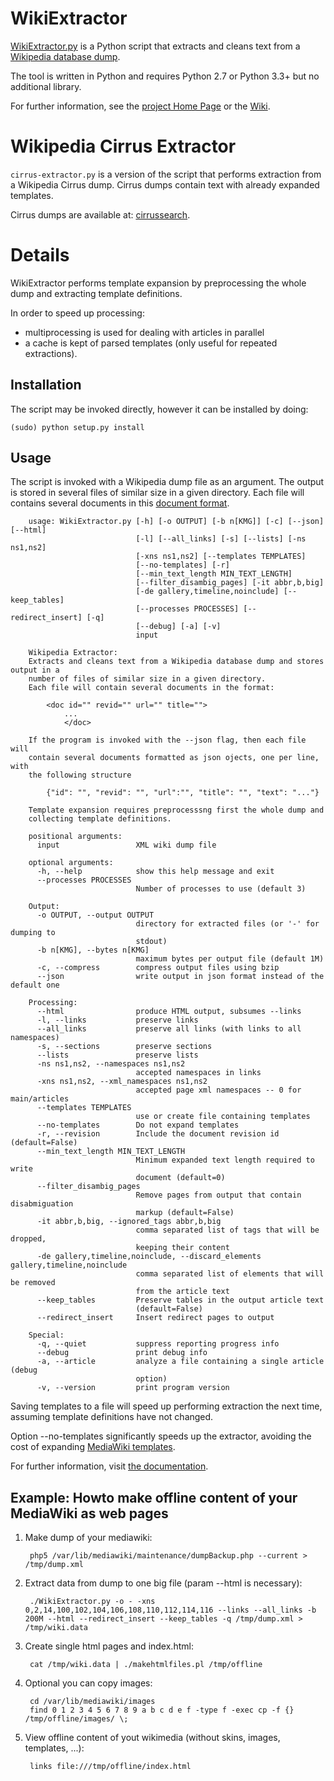 # WikiExtractor
[WikiExtractor.py](http://medialab.di.unipi.it/wiki/Wikipedia_Extractor) is a Python script that extracts and cleans text from a [Wikipedia database dump](http://download.wikimedia.org/).

The tool is written in Python and requires Python 2.7 or Python 3.3+ but no additional library.

For further information, see the [project Home Page](http://medialab.di.unipi.it/wiki/Wikipedia_Extractor) or the [Wiki](https://github.com/attardi/wikiextractor/wiki).

# Wikipedia Cirrus Extractor

`cirrus-extractor.py` is a version of the script that performs extraction from a Wikipedia Cirrus dump.
Cirrus dumps contain text with already expanded templates.

Cirrus dumps are available at:
[cirrussearch](http://dumps.wikimedia.org/other/cirrussearch/).

# Details

WikiExtractor performs template expansion by preprocessing the whole dump and extracting template definitions.

In order to speed up processing:

- multiprocessing is used for dealing with articles in parallel
- a cache is kept of parsed templates (only useful for repeated extractions).

## Installation

The script may be invoked directly, however it can be installed by doing:

    (sudo) python setup.py install

## Usage
The script is invoked with a Wikipedia dump file as an argument.
The output is stored in several files of similar size in a given directory.
Each file will contains several documents in this [document format](http://medialab.di.unipi.it/wiki/Document_Format).

        usage: WikiExtractor.py [-h] [-o OUTPUT] [-b n[KMG]] [-c] [--json] [--html]
                                [-l] [--all_links] [-s] [--lists] [-ns ns1,ns2]
                                [-xns ns1,ns2] [--templates TEMPLATES]
                                [--no-templates] [-r]
                                [--min_text_length MIN_TEXT_LENGTH]
                                [--filter_disambig_pages] [-it abbr,b,big]
                                [-de gallery,timeline,noinclude] [--keep_tables]
                                [--processes PROCESSES] [--redirect_insert] [-q]
                                [--debug] [-a] [-v]
                                input

        Wikipedia Extractor:
        Extracts and cleans text from a Wikipedia database dump and stores output in a
        number of files of similar size in a given directory.
        Each file will contain several documents in the format:

            <doc id="" revid="" url="" title="">
                ...
                </doc>

        If the program is invoked with the --json flag, then each file will
        contain several documents formatted as json ojects, one per line, with
        the following structure

            {"id": "", "revid": "", "url":"", "title": "", "text": "..."}

        Template expansion requires preprocesssng first the whole dump and
        collecting template definitions.

        positional arguments:
          input                 XML wiki dump file

        optional arguments:
          -h, --help            show this help message and exit
          --processes PROCESSES
                                Number of processes to use (default 3)

        Output:
          -o OUTPUT, --output OUTPUT
                                directory for extracted files (or '-' for dumping to
                                stdout)
          -b n[KMG], --bytes n[KMG]
                                maximum bytes per output file (default 1M)
          -c, --compress        compress output files using bzip
          --json                write output in json format instead of the default one

        Processing:
          --html                produce HTML output, subsumes --links
          -l, --links           preserve links
          --all_links           preserve all links (with links to all namespaces)
          -s, --sections        preserve sections
          --lists               preserve lists
          -ns ns1,ns2, --namespaces ns1,ns2
                                accepted namespaces in links
          -xns ns1,ns2, --xml_namespaces ns1,ns2
                                accepted page xml namespaces -- 0 for main/articles
          --templates TEMPLATES
                                use or create file containing templates
          --no-templates        Do not expand templates
          -r, --revision        Include the document revision id (default=False)
          --min_text_length MIN_TEXT_LENGTH
                                Minimum expanded text length required to write
                                document (default=0)
          --filter_disambig_pages
                                Remove pages from output that contain disabmiguation
                                markup (default=False)
          -it abbr,b,big, --ignored_tags abbr,b,big
                                comma separated list of tags that will be dropped,
                                keeping their content
          -de gallery,timeline,noinclude, --discard_elements gallery,timeline,noinclude
                                comma separated list of elements that will be removed
                                from the article text
          --keep_tables         Preserve tables in the output article text
                                (default=False)
          --redirect_insert     Insert redirect pages to output

        Special:
          -q, --quiet           suppress reporting progress info
          --debug               print debug info
          -a, --article         analyze a file containing a single article (debug
                                option)
          -v, --version         print program version


Saving templates to a file will speed up performing extraction the next time,
assuming template definitions have not changed.

Option --no-templates significantly speeds up the extractor, avoiding the cost
of expanding [MediaWiki templates](https://www.mediawiki.org/wiki/Help:Templates).

For further information, visit [the documentation](http://attardi.github.io/wikiextractor).

## Example: Howto make offline content of your MediaWiki as web pages
1. Make dump of your mediawiki:

        php5 /var/lib/mediawiki/maintenance/dumpBackup.php --current > /tmp/dump.xml

2. Extract data from dump to one big file (param --html is necessary):

        ./WikiExtractor.py -o - -xns 0,2,14,100,102,104,106,108,110,112,114,116 --links --all_links -b 200M --html --redirect_insert --keep_tables -q /tmp/dump.xml > /tmp/wiki.data 

3. Create single html pages and index.html:

        cat /tmp/wiki.data | ./makehtmlfiles.pl /tmp/offline

4. Optional you can copy images:

        cd /var/lib/mediawiki/images
        find 0 1 2 3 4 5 6 7 8 9 a b c d e f -type f -exec cp -f {} /tmp/offline/images/ \;

5. View offline content of yout wikimedia (without skins, images, templates, ...):

        links file:///tmp/offline/index.html

